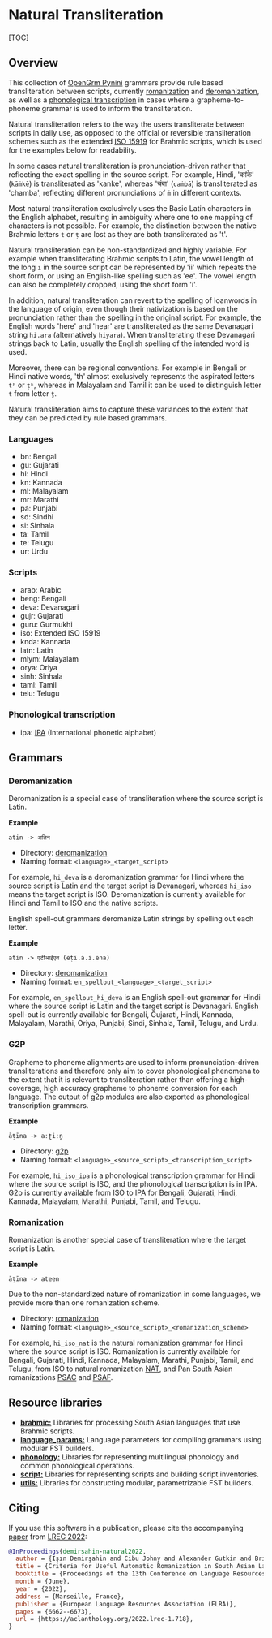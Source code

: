 # Natural Transliteration

[TOC]

## Overview

This collection of [OpenGrm Pynini](http://www.opengrm.org/twiki/bin/view/GRM/Pynini) grammars provide rule based transliteration between scripts, currently [romanization](#romanization) and [deromanization](#deromanization), as well as a [phonological transcription](#g2p) in cases where a grapheme-to-phoneme grammar is used to inform the transliteration.

Natural transliteration refers to the way the users transliterate between scripts in daily use, as opposed to the official or reversible transliteration schemes such as the extended [ISO 15919](https://github.com/google-research/nisaba/blob/main/nisaba/nisaba/scripts/brahmic/README.md#iso) for Brahmic scripts, which is used for the examples below for readability.

In some cases natural transliteration is pronunciation-driven rather that reflecting the exact spelling in the source script. For example, Hindi, 'कांके' (`kāṁkē`) is transliterated as 'kanke', whereas 'चंबा' (`caṁbā`) is transliterated as 'chamba', reflecting different pronunciations of `ṁ` in different contexts.

Most natural transliteration exclusively uses the Basic Latin characters in the English alphabet, resulting in ambiguity where one to one mapping of characters is not possible. For example, the distinction between the native Brahmic letters `t` or `ṭ` are lost as they are both transliterated as 't'.

Natural transliteration can be non-standardized and highly variable. For example when transliterating Brahmic scripts to Latin, the vowel length of the long `ī` in the source script can be represented by 'ii' which repeats the short form, or using an English-like spelling such as 'ee'. The vowel length can also be completely dropped, using the short form 'i'.

In addition, natural transliteration can revert to the spelling of loanwords in the language of origin, even though their nativization is based on the pronunciation rather than the spelling in the original script. For example, the English words 'here' and 'hear' are transliterated as the same Devanagari string `hi.ara` (alternatively `hiyara`). When transliterating these Devanagari strings back to Latin, usually the English spelling of the intended word is used.

Moreover, there can be regional conventions. For example in Bengali or Hindi native words, 'th' almost exclusively represents the aspirated letters `tʰ` or `ṭʰ`, whereas in Malayalam and Tamil it can be used to distinguish letter `t` from letter `ṯ`.

Natural transliteration aims to capture these variances to the extent that they can be predicted by rule based grammars.

### Languages

* bn: Bengali
* gu: Gujarati
* hi: Hindi
* kn: Kannada
* ml: Malayalam
* mr: Marathi
* pa: Punjabi
* sd: Sindhi
* si: Sinhala
* ta: Tamil
* te: Telugu
* ur: Urdu

### Scripts

* arab: Arabic
* beng: Bengali
* deva: Devanagari
* gujr: Gujarati
* guru: Gurmukhi
* iso: Extended ISO 15919
* knda: Kannada
* latn: Latin
* mlym: Malayalam
* orya: Oriya
* sinh: Sinhala
* taml: Tamil
* telu: Telugu

### Phonological transcription

* ipa: [IPA](https://en.wikipedia.org/wiki/International_Phonetic_Alphabet) (International phonetic alphabet)

## Grammars

### Deromanization

Deromanization is a special case of transliteration where the source script is Latin.

**Example**

```
atin -> अतिन
```

* Directory: [deromanization](https://github.com/google-research/nisaba/tree/main/nisaba/scripts/natural_translit/deromanization)
* Naming format: `<language>_<target_script>`

For example, `hi_deva` is a deromanization grammar for Hindi where the source script is Latin and the target script is Devanagari, whereas `hi_iso` means the target script is ISO. Deromanization is currently available for Hindi and Tamil to ISO and the native scripts.

English spell-out grammars deromanize Latin strings by spelling out each letter.

**Example**

```
atin -> एटीआईएन (ēṭī.ā.ī.ēna)
```

* Directory: [deromanization](https://github.com/google-research/nisaba/tree/main/nisaba/scripts/natural_translit/deromanization)
* Naming format: `en_spellout_<language>_<target_script>`

For example, `en_spellout_hi_deva` is an English spell-out grammar for Hindi where the source script is Latin and the target script is Devanagari. English spell-out is currently available for Bengali, Gujarati, Hindi, Kannada, Malayalam, Marathi, Oriya, Punjabi, Sindi, Sinhala, Tamil, Telugu, and Urdu.


### G2P

Grapheme to phoneme alignments are used to inform pronunciation-driven transliterations and therefore only aim to cover phonological phenomena to the extent that it is relevant to transliteration rather than offering a high-coverage, high accuracy grapheme to phoneme conversion for each language. The output of g2p modules are also exported as phonological transcription grammars.

**Example**

```
āṭīna -> aːʈiːn̪
```

* Directory: [g2p](https://github.com/google-research/nisaba/tree/main/nisaba/scripts/natural_translit/g2p)
* Naming format: `<language>_<source_script>_<transcription_script>`

For example, `hi_iso_ipa` is a phonological transcription grammar for Hindi where the source script is ISO, and the phonological transcription is in IPA. G2p is currently available from ISO to IPA for Bengali, Gujarati, Hindi, Kannada, Malayalam, Marathi, Punjabi, Tamil, and Telugu.

### Romanization

Romanization is another special case of transliteration where the target script is Latin.

**Example**

```
āṭīna -> ateen
```

Due to the non-standardized nature of romanization in some languages, we provide more than one romanization scheme.

* Directory: [romanization](https://github.com/google-research/nisaba/tree/main/nisaba/scripts/natural_translit/romanization)
* Naming format: `<language>_<source_script>_<romanization_scheme>`

For example, `hi_iso_nat` is the natural romanization grammar for Hindi where the source script is ISO. Romanization is currently available for Bengali, Gujarati, Hindi, Kannada, Malayalam, Marathi, Punjabi, Tamil, and Telugu, from ISO to natural romanization [NAT](https://github.com/google-research/nisaba/tree/main/nisaba/scripts/natural_translit/brahmic/README.md#nat), and Pan South Asian romanizations [PSAC](https://github.com/google-research/nisaba/tree/main/nisaba/scripts/natural_translit/brahmic/README.md#psac) and [PSAF](https://github.com/google-research/nisaba/tree/main/nisaba/scripts/natural_translit/brahmic/README.md#psaf).

## Resource libraries

* [**brahmic:**](https://github.com/google-research/nisaba/tree/main/nisaba/scripts/natural_translit/brahmic) Libraries for processing South Asian languages that use Brahmic scripts.
* [**language_params:**](https://github.com/google-research/nisaba/tree/main/nisaba/scripts/natural_translit/language_params) Language parameters for compiling grammars using modular FST builders.
* [**phonology:**](https://github.com/google-research/nisaba/tree/main/nisaba/scripts/natural_translit/phonology) Libraries for representing multilingual phonology and common phonological operations.
* [**script:**](https://github.com/google-research/nisaba/tree/main/nisaba/scripts/natural_translit/script) Libraries for representing scripts and building script inventories.
* [**utils:**](https://github.com/google-research/nisaba/tree/main/nisaba/scripts/natural_translit/utils) Libraries for constructing modular, parametrizable FST builders.

## Citing

If you use this software in a publication, please cite the accompanying [paper](http://www.lrec-conf.org/proceedings/lrec2022/pdf/2022.lrec-1.718.pdf) from [LREC 2022](https://lrec2022.lrec-conf.org/en/):

```bibtex
@InProceedings{demirsahin-natural2022,
  author = {Işın Demirşahin and Cibu Johny and Alexander Gutkin and Brian Roark},
  title = {Criteria for Useful Automatic Romanization in South Asian Languages},
  booktitle = {Proceedings of the 13th Conference on Language Resources and Evaluation (LREC 2022)},
  month = {June},
  year = {2022},
  address = {Marseille, France},
  publisher = {European Language Resources Association (ELRA)},
  pages = {6662--6673},
  url = {https://aclanthology.org/2022.lrec-1.718},
}
```
